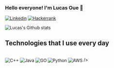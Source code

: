 ### Hello everyone! I'm Lucas Oue 👋


[![Linkedin](https://img.shields.io/badge/LinkedIn-0077B5?style=for-the-badge&logo=linkedin&logoColor=white)](https://www.linkedin.com/in/lucas-oue-880802264/)
[![Hackerrank](https://img.shields.io/badge/-Hackerrank-2EC866?style=for-the-badge&logo=HackerRank&logoColor=white)](https://www.hackerrank.com/profile/lucasoue11)

![Lucas's Github stats](https://github-readme-stats.vercel.app/api?username=OueSan&show_icons=true&theme=tokyonight)

## Technologies that I use every day

<div style ="display> inline_block"><br/>
    <img align = "center" alt= "C++" src="https://img.shields.io/badge/HTML5-E34F26?style=for-the-badge&logo=html5&logoColor=white](https://img.shields.io/badge/-C++-blue?logo=cplusplus)" />
    <img align = "center" alt= "Java" src="https://img.shields.io/badge/CSS3-1572B6?style=for-the-badge&logo=css3&logoColor=white](https://img.shields.io/badge/Java-ED8B00?style=for-the-badge&logo=openjdk&logoColor=white)" />
    <img align = "center" alt= "GO" src="https://img.shields.io/badge/JavaScript-F7DF1E?style=for-the-badge&logo=javascript&logoColor=black](https://img.shields.io/badge/Go-00ADD8?logo=Go&logoColor=white&style=for-the-badge)" />
    <img align = "center" alt= "Python" src="https://img.shields.io/badge/Python-14354C?style=for-the-badge&logo=python&logoColor=white" />
    <img align = "center" alt= "AWS" src="<i class="devicon-amazonwebservices-plain-wordmark"></i>
 />

</div><br/>


